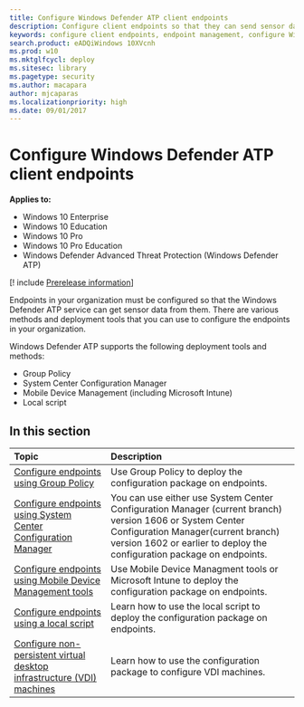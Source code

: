 ```yaml
---
title: Configure Windows Defender ATP client endpoints
description: Configure client endpoints so that they can send sensor data to the Windows Defender ATP sensor.
keywords: configure client endpoints, endpoint management, configure Windows ATP endpoints, configure Windows Defender Advanced Threat Protection endpoints
search.product: eADQiWindows 10XVcnh
ms.prod: w10
ms.mktglfcycl: deploy
ms.sitesec: library
ms.pagetype: security
ms.author: macapara
author: mjcaparas
ms.localizationpriority: high
ms.date: 09/01/2017
---
```


# Configure Windows Defender ATP client endpoints

**Applies to:**

- Windows 10 Enterprise
- Windows 10 Education
- Windows 10 Pro
- Windows 10 Pro Education
- Windows Defender Advanced Threat Protection (Windows Defender ATP)

[! include [Prerelease information](prerelease.md)]

Endpoints in your organization must be configured so that the Windows Defender ATP service can get sensor data from them. There are various methods and deployment tools that you can use to configure the endpoints in your organization.

Windows Defender ATP supports the following deployment tools and methods:

- Group Policy
- System Center Configuration Manager
- Mobile Device Management (including Microsoft Intune)
- Local script

## In this section
Topic | Description
:---|:---
[Configure endpoints using Group Policy](configure-endpoints-gp-windows-defender-advanced-threat-protection.md) | Use Group Policy to deploy the configuration package on endpoints.
[Configure endpoints using System Center Configuration Manager](configure-endpoints-sccm-windows-defender-advanced-threat-protection.md) | You can use either use System Center Configuration Manager (current branch) version 1606 or System Center Configuration Manager(current branch) version 1602 or earlier to deploy the configuration package on endpoints.
[Configure endpoints using Mobile Device Management tools](configure-endpoints-mdm-windows-defender-advanced-threat-protection.md) | Use Mobile Device Managment tools or Microsoft Intune to deploy the configuration package on endpoints.
[Configure endpoints using a local script](configure-endpoints-script-windows-defender-advanced-threat-protection.md) | Learn how to use the local script to deploy the configuration package on endpoints.
[Configure non-persistent virtual desktop infrastructure (VDI) machines](configure-endpoints-vdi-windows-defender-advanced-threat-protection.md) | Learn how to use the configuration package to configure VDI machines.
